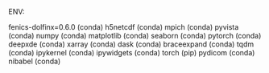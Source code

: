 ENV:

fenics-dolfinx=0.6.0 (conda)
h5netcdf (conda)
mpich (conda)
pyvista (conda)
numpy (conda)
matplotlib (conda)
seaborn (conda)
pytorch (conda)
deepxde (conda)
xarray (conda)
dask (conda)
braceexpand (conda)
tqdm (conda)
ipykernel (conda)
ipywidgets (conda)
torch (pip)
pydicom (conda)
nibabel (conda)